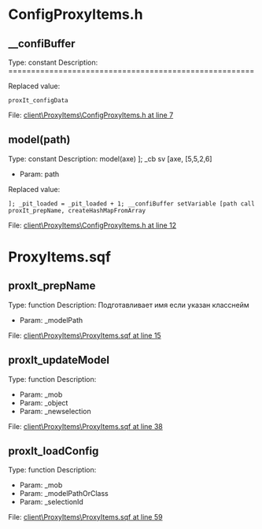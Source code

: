 # ConfigProxyItems.h

## __confiBuffer

Type: constant
Description: ======================================================


Replaced value:
```sqf
proxIt_configData
```
File: [client\ProxyItems\ConfigProxyItems.h at line 7](../../../src/client/ProxyItems/ConfigProxyItems.h#L7)
## model(path)

Type: constant
Description: model(axe) ]; _cb sv [axe, [5,5,2,6]
- Param: path

Replaced value:
```sqf
]; _pit_loaded = _pit_loaded + 1; __confiBuffer setVariable [path call proxIt_prepName, createHashMapFromArray
```
File: [client\ProxyItems\ConfigProxyItems.h at line 12](../../../src/client/ProxyItems/ConfigProxyItems.h#L12)
# ProxyItems.sqf

## proxIt_prepName

Type: function
Description: Подготавливает имя если указан класснейм
- Param: _modelPath

File: [client\ProxyItems\ProxyItems.sqf at line 15](../../../src/client/ProxyItems/ProxyItems.sqf#L15)
## proxIt_updateModel

Type: function
Description: 
- Param: _mob
- Param: _object
- Param: _newselection

File: [client\ProxyItems\ProxyItems.sqf at line 38](../../../src/client/ProxyItems/ProxyItems.sqf#L38)
## proxIt_loadConfig

Type: function
Description: 
- Param: _mob
- Param: _modelPathOrClass
- Param: _selectionId

File: [client\ProxyItems\ProxyItems.sqf at line 59](../../../src/client/ProxyItems/ProxyItems.sqf#L59)
